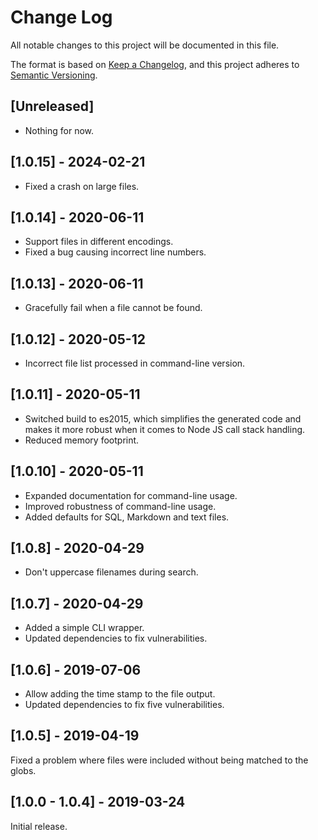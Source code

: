 # Change Log
All notable changes to this project will be documented in this file.

The format is based on [Keep a Changelog](https://keepachangelog.com/en/1.0.0/),
and this project adheres to [Semantic Versioning](https://semver.org/spec/v2.0.0.html).

## [Unreleased]

* Nothing for now.

## [1.0.15] - 2024-02-21

* Fixed a crash on large files.

## [1.0.14] - 2020-06-11

* Support files in different encodings.
* Fixed a bug causing incorrect line numbers.

## [1.0.13] - 2020-06-11

* Gracefully fail when a file cannot be found.

## [1.0.12] - 2020-05-12

* Incorrect file list processed in command-line version.

## [1.0.11] - 2020-05-11

* Switched build to es2015, which simplifies the generated code and makes it more robust when it comes to Node JS call stack handling.
* Reduced memory footprint.

## [1.0.10] - 2020-05-11

* Expanded documentation for command-line usage.
* Improved robustness of command-line usage.
* Added defaults for SQL, Markdown and text files.

## [1.0.8] - 2020-04-29

* Don't uppercase filenames during search.

## [1.0.7] - 2020-04-29

* Added a simple CLI wrapper.
* Updated dependencies to fix vulnerabilities.

## [1.0.6] - 2019-07-06

* Allow adding the time stamp to the file output.
* Updated dependencies to fix five vulnerabilities.

## [1.0.5] - 2019-04-19

Fixed a problem where files were included without being matched to the globs.

## [1.0.0 - 1.0.4] - 2019-03-24

Initial release.

